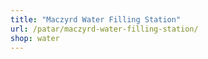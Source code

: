 ```yaml
---
title: "Maczyrd Water Filling Station"
url: /patar/maczyrd-water-filling-station/
shop: water
---
```

